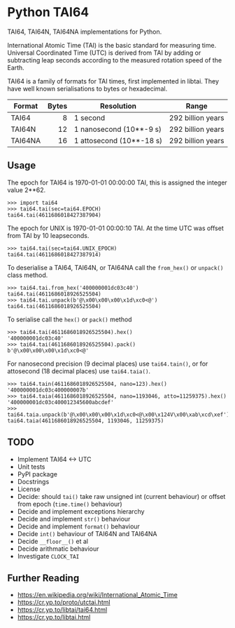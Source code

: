 # Python TAI64

TAI64, TAI64N, TAI64NA implementations for Python.

International Atomic Time (TAI) is the basic standard for measuring time.
Universal Coordinated Time (UTC) is derived from TAI by adding or subtracting
leap seconds according to the measured rotation speed of the Earth.

TAI64 is a family of formats for TAI times, first implemented in libtai.
They have well known serialisations to bytes or hexadecimal.

| Format  | Bytes |         Resolution       |       Range       |
| ------- | ----: | -------------------------| ----------------- |
| TAI64   |     8 | 1 second                 | 292 billion years |
| TAI64N  |    12 | 1 nanosecond (10**-9 s)  | 292 billion years |
| TAI64NA |    16 | 1 attosecond (10**-18 s) | 292 billion years |

## Usage

The epoch for TAI64 is 1970-01-01 00:00:00 TAI, this is assigned the integer value 2**62.

```pycon
>>> import tai64
>>> tai64.tai(sec=tai64.EPOCH)
tai64.tai(4611686018427387904)
```

The epoch for UNIX is 1970-01-01 00:00:10 TAI. At the time UTC was offset
from TAI by 10 leapseconds.

```pycon
>>> tai64.tai(sec=tai64.UNIX_EPOCH)
tai64.tai(4611686018427387914)
```

To deserialise a TAI64, TAI64N, or TAI64NA call the `from_hex()` or
`unpack()` class method.

```pycon
>>> tai64.tai.from_hex('400000001dc03c40')
tai64.tai(4611686018926525504)
>>> tai64.tai.unpack(b'@\x00\x00\x00\x1d\xc0<@')
tai64.tai(4611686018926525504)
```

To serialise call the `hex()` or `pack()` method

```pycon
>>> tai64.tai(4611686018926525504).hex()
'400000001dc03c40'
>>> tai64.tai(4611686018926525504).pack()
b'@\x00\x00\x00\x1d\xc0<@'
```

For nanosecond precision (9 decimal places) use `tai64.tain()`,
or for attosecond (18 decimal places) use `tai64.taia()`.

```pycon
>>> tai64.tain(4611686018926525504, nano=123).hex()
'400000001dc03c400000007b'
>>> tai64.taia(4611686018926525504, nano=1193046, atto=11259375).hex()
'400000001dc03c400012345600abcdef'
>>> tai64.taia.unpack(b'@\x00\x00\x00\x1d\xc0<@\x00\x124V\x00\xab\xcd\xef')
tai64.taia(4611686018926525504, 1193046, 11259375)
```

## TODO

- Implement TAI64 <-> UTC
- Unit tests
- PyPI package
- Docstrings
- License
- Decide: should `tai()` take raw unsigned int (current behaviour) or offset from epoch (`time.time()` behaviour)
- Decide and implement exceptions hierarchy
- Decide and implement `str()` behaviour
- Decide and implement `format()` behaviour
- Decide `int()` behaviour of TAI64N and TAI64NA
- Decide `__floor__()` et al
- Decide arithmatic behaviour
- Investigate `CLOCK_TAI`

## Further Reading
- https://en.wikipedia.org/wiki/International_Atomic_Time
- https://cr.yp.to/proto/utctai.html
- https://cr.yp.to/libtai/tai64.html
- https://cr.yp.to/libtai.html

